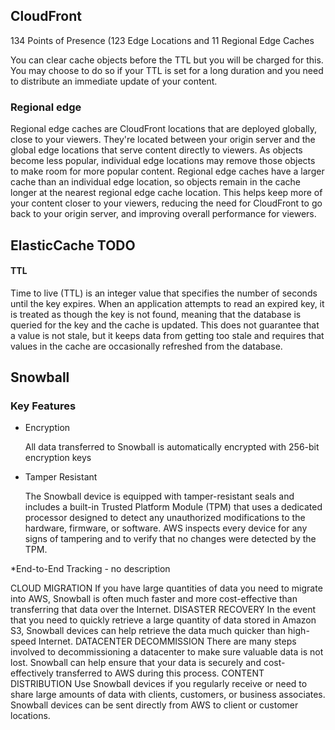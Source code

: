 
## CloudFront

134 Points of Presence (123 Edge Locations and 11 Regional Edge Caches


You can clear cache objects before the TTL but you will be charged for this.
 You may choose to do so if your TTL is set for a long duration and you need 
 to distribute an immediate update of your content.

### Regional edge

Regional edge caches are CloudFront locations that are deployed globally, close to your viewers. 
They're located between your origin server and the global edge locations that serve content directly to viewers. 
As objects become less popular, individual edge locations may remove those objects to make room for more popular content.
Regional edge caches have a larger cache than an individual edge location, so objects remain in the cache longer at
the nearest regional edge cache location. This helps keep more of your content closer to your viewers, reducing
the need for CloudFront to go back to your origin server, and improving overall performance for viewers.





## ElasticCache  TODO

#### TTL
    
Time to live (TTL) is an integer value that specifies the number of seconds until the key expires. 
When an application attempts to read an expired key, it is treated as though the key is not found, 
meaning that the database is queried for the key and the cache is updated. This does not guarantee 
that a value is not stale, but it keeps data from getting too stale and requires that values in the
 cache are occasionally refreshed from the database.


## Snowball

### Key Features

* Encryption
  
  All data transferred to Snowball is automatically encrypted with 256-bit encryption keys 
* Tamper Resistant

  The Snowball device is equipped with tamper-resistant seals and includes a built-in
   Trusted Platform Module (TPM) that uses a dedicated processor designed to detect any
    unauthorized modifications to the hardware, firmware, or software. AWS inspects every 
    device for any signs of tampering and to verify that no changes were detected by the TPM.

*End-to-End Tracking - no description

CLOUD MIGRATION
If you have large quantities of data you need to migrate into AWS, Snowball is often much faster and more cost-effective than transferring that data over the Internet.
DISASTER RECOVERY
In the event that you need to quickly retrieve a large quantity of data stored in Amazon S3, Snowball devices can help retrieve the data much quicker than high-speed Internet.
DATACENTER DECOMMISSION
There are many steps involved to decommissioning a datacenter to make sure valuable data is not lost. Snowball can help ensure that your data is securely and cost-effectively transferred to AWS during this process.
CONTENT DISTRIBUTION
Use Snowball devices if you regularly receive or need to share large amounts of data with clients, customers, or business associates. Snowball devices can be sent directly from AWS to client or customer locations.





